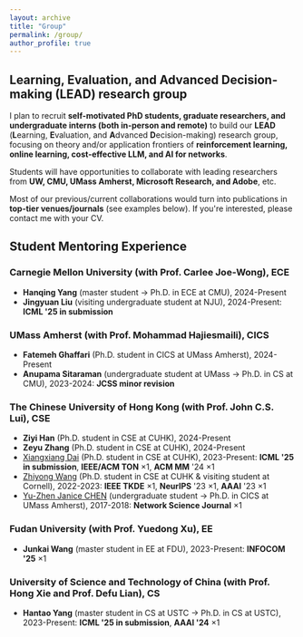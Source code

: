 ```yaml
---
layout: archive
title: "Group"
permalink: /group/
author_profile: true
---
```


## **L**earning, **E**valuation, and **A**dvanced **D**ecision-making (LEAD) research group

I plan to recruit **self-motivated PhD students, graduate researchers, and undergraduate interns (both in-person and remote)** to build our **LEAD** (**L**earning, **E**valuation, and **A**dvanced **D**ecision-making) research group, focusing on theory and/or application frontiers of **reinforcement learning, online learning, cost-effective LLM, and AI for networks**. 

Students will have opportunities to collaborate with leading researchers from **UW, CMU, UMass Amherst, Microsoft Research, and Adobe**, etc. 

Most of our previous/current collaborations would turn into publications in **top-tier venues/journals** (see examples below). If you're interested, please contact me with your CV.

Student Mentoring Experience
------
### Carnegie Mellon University (with Prof. Carlee Joe-Wong), ECE
- **Hanqing Yang** (master student $\rightarrow$ Ph.D. in ECE at CMU), 2024-Present<br>
- **Jingyuan Liu** (visiting undergraduate student at NJU), 2024-Present: **ICML '25 in submission** <br>

### UMass Amherst (with Prof. Mohammad Hajiesmaili), CICS
- **Fatemeh Ghaffari** (Ph.D. student in CICS at UMass Amherst), 2024-Present<br>
- **Anupama Sitaraman** (undergraduate student at UMass $\rightarrow$  Ph.D. in CS at CMU), 2023-2024: **JCSS minor revision**<br>


### The Chinese University of Hong Kong  (with Prof. John C.S. Lui), CSE
- **Ziyi Han** (Ph.D. student in CSE at CUHK), 2024-Present<br>
- **Zeyu Zhang** (Ph.D. student in CSE at CUHK), 2024-Present<br>
- [Xiangxiang Dai](https://xiangxdai.github.io/) (Ph.D. student in CSE at CUHK), 2023-Present: **ICML '25 in submission**, **IEEE/ACM TON** $\times 1$, **ACM MM** '24 $\times 1$<br>
- [Zhiyong Wang](https://zhiyongwangwzy.github.io/) (Ph.D. student in CSE at CUHK \& visiting student at Cornell), 2022-2023: **IEEE TKDE** $\times 1$, **NeurIPS** '23 $\times 1$, **AAAI** '23 $\times 1$<br>
- [Yu-Zhen Janice CHEN](https://jjanicechen.com/) (undergraduate student $\rightarrow$ Ph.D. in CICS at UMass Amherst), 2017-2018: **Network Science Journal** $\times 1$<br>

### Fudan University  (with Prof. Yuedong Xu), EE
- **Junkai Wang** (master student in EE at FDU), 2023-Present: **INFOCOM '25** $\times 1$

### University of Science and Technology of China  (with Prof. Hong Xie and Prof. Defu Lian), CS
- **Hantao Yang** (master student in CS at USTC $\rightarrow$ Ph.D. in CS at USTC), 2023-Present: **ICML '25 in submission**, **AAAI '24** $\times 1$

